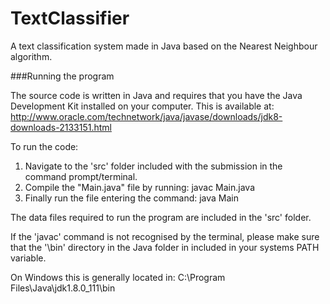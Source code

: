 # TextClassifier
A text classification system made in Java based on the Nearest Neighbour algorithm.

###Running the program

The source code is written in Java and requires that you have the Java Development Kit
installed on your computer. This is available at: http://www.oracle.com/technetwork/java/javase/downloads/jdk8-downloads-2133151.html

To run the code:
1. Navigate to the 'src' folder included with the submission in the command prompt/terminal.
2. Compile the "Main.java" file by running: javac Main.java
3. Finally run the file entering the command: java Main

The data files required to run the program are included in the 'src' folder.

If the 'javac' command is not recognised by the terminal, please make sure that the 
'\bin' directory in the Java folder in included in your systems PATH variable.

On Windows this is generally located in: C:\Program Files\Java\jdk1.8.0_111\bin
